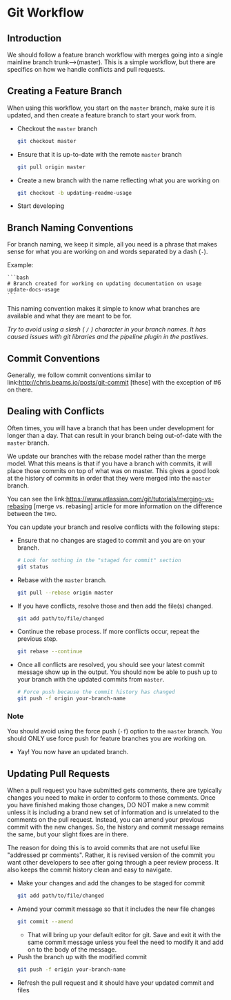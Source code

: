 # Git Workflow

## Introduction

We should follow a feature branch workflow with merges going into a single mainline branch trunk-->(master).
This is a simple workflow, but there are specifics on how we handle conflicts and pull requests.

## Creating a Feature Branch

When using this workflow, you start on the `master` branch, make sure it is updated, and then create a feature branch to start your work from.

* Checkout the `master` branch
    ```bash
    git checkout master
    ```

* Ensure that it is up-to-date with the remote `master` branch
    ```bash
    git pull origin master
    ```

* Create a new branch with the name reflecting what you are working on
    ```bash
    git checkout -b updating-readme-usage
    ```

* Start developing

## Branch Naming Conventions

For branch naming, we keep it simple, all you need is a phrase that makes sense for what you are working on and words separated by a dash (`-`).

Example:

    ```bash
    # Branch created for working on updating documentation on usage
    update-docs-usage
    ```

This naming convention makes it simple to know what branches are available and what they are meant to be for.

_Try to avoid using a slash ( `/` ) character in your branch names. It has caused issues with git libraries and the pipeline plugin in the pastlives._

## Commit Conventions

Generally, we follow commit conventions similar to link:http://chris.beams.io/posts/git-commit [these] with the exception of #6 on there.

## Dealing with Conflicts

Often times, you will have a branch that has been under development for longer than a day.
That can result in your branch being out-of-date with the `master` branch.

We update our branches with the rebase model rather than the merge model.
What this means is that if you have a branch with commits, it will place those commits on top of what was on master.
This gives a good look at the history of commits in order that they were merged into the `master` branch.

You can see the link:https://www.atlassian.com/git/tutorials/merging-vs-rebasing [merge vs. rebasing] article for more information on the difference between the two.

You can update your branch and resolve conflicts with the following steps:

* Ensure that no changes are staged to commit and you are on your branch.
    ```bash
    # Look for nothing in the "staged for commit" section
    git status
    ```
* Rebase with the `master` branch.
    ```bash
    git pull --rebase origin master
    ```
* If you have conflicts, resolve those and then add the file(s) changed.
    ```bash
    git add path/to/file/changed
    ```
* Continue the rebase process. If more conflicts occur, repeat the previous step.
    ```bash
    git rebase --continue
    ```
* Once all conflicts are resolved, you should see your latest commit message show up in the output. You should now be able to push up to your branch with the updated commits from `master`.
    ```bash
    # Force push because the commit history has changed
    git push -f origin your-branch-name
    ```

### Note

You should avoid using the force push (`-f`) option to the `master` branch.
You should ONLY use force push for feature branches you are working on.

* Yay! You now have an updated branch.

## Updating Pull Requests

When a pull request you have submitted gets comments, there are typically changes you need to make in order to conform to those comments.
Once you have finished making those changes, DO NOT make a new commit unless it is including a brand new set of information and is unrelated to the comments on the pull request.
Instead, you can amend your previous commit with the new changes. So, the history and commit message remains the same, but your slight fixes are in there.

The reason for doing this is to avoid commits that are not useful like "addressed pr comments".
Rather, it is revised version of the commit you want other developers to see after going through a peer review process.
It also keeps the commit history clean and easy to navigate.

* Make your changes and add the changes to be staged for commit
    ```bash
    git add path/to/file/changed
    ```
* Amend your commit message so that it includes the new file changes
    ```bash
    git commit --amend
    ```
  * That will bring up your default editor for git. Save and exit it with the same commit message unless you feel the need to modify it and add on to the body of the message.
* Push the branch up with the modified commit
    ```bash
    git push -f origin your-branch-name
    ```
* Refresh the pull request and it should have your updated commit and files
